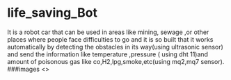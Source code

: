 # life_saving_Bot
It is a robot car that can be used in areas like mining, sewage ,or other places where people face difficulties to go and it is so built that it works automatically by detecting the obstacles in its way(using ultrasonic sensor) and send the information like temperature ,pressure ( using dht 11)and amount of poisonous gas like co,H2,lpg,smoke,etc(using mq2,mq7 sensor).
###images
<>
